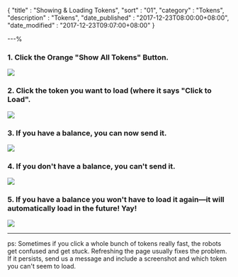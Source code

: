 {
"title"       : "Showing & Loading Tokens",
"sort"        : "01",
"category"    : "Tokens",
"description" : "Tokens",
"date_published" : "2017-12-23T08:00:00+08:00",
"date_modified"  : "2017-12-23T09:07:00+08:00"
}

---%


### 1. Click the Orange "Show All Tokens" Button.

![](../images/tokens/loading-tokens-1.png)

### 2. Click the token you want to load (where it says "Click to Load".

![](../images/tokens/loading-tokens-2.png)

### 3. If you have a balance, you can now send it.

![](../images/tokens/loading-tokens-3.png)

### 4. If you don't have a balance, you can't send it.

![](../images/tokens/loading-tokens-4.png)

### 5. If you have a balance you won't have to load it again—it will automatically load in the future! Yay!

![](../images/tokens/loading-tokens-5.png)

----

ps: Sometimes if you click a whole bunch of tokens really fast, the robots get confused and get stuck. Refreshing the page usually fixes the problem. If it persists, send us a message and include a screenshot and which token you can't seem to load.
